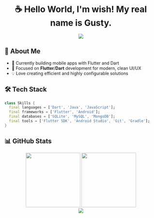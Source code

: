 <h1 align="center">☕ Hello World, I'm wish! My real name is Gusty.</h1>

<div align="center">
  <img src="https://readme-typing-svg.herokuapp.com?font=Fira+Code&pause=1000&color=3498DB&center=true&vCenter=true&width=435&lines=Flutter+Developer;Dart+Developer;Android+Developer;Always+learning"/>
</div>

## 🚀 About Me
- 🔭 Currently building mobile apps with Flutter and Dart
- 🌱 Focused on **Flutter**/**Dart** development for modern, clean UI/UX
- 💡 Love creating efficient and highly configurable solutions

## 🛠️ Tech Stack
```dart
class Skills {
  final languages = ['Dart', 'Java', 'JavaScript'];
  final frameworks = ['Flutter', 'Android'];
  final databases = ['SQLite', 'MySQL', 'MongoDB'];
  final tools = ['Flutter SDK', 'Android Studio', 'Git', 'Gradle'];
}
```

## 📊 GitHub Stats
<div align="center">
  <img height="180em" src="https://github-readme-stats-mjca.vercel.app/api?username=wwishhdev&show_icons=true&theme=tokyonight&count_private=true&include_all_commits=true"/>
  <img height="180em" src="https://github-readme-stats-mjca.vercel.app/api/top-langs/?username=wwishhdev&layout=compact&theme=tokyonight&count_private=true"/>
</div>

<div align="center">
  <img src="https://komarev.com/ghpvc/?username=wwishhdev&color=blue&style=flat-square&label=Profile+Views"/>
</div>
